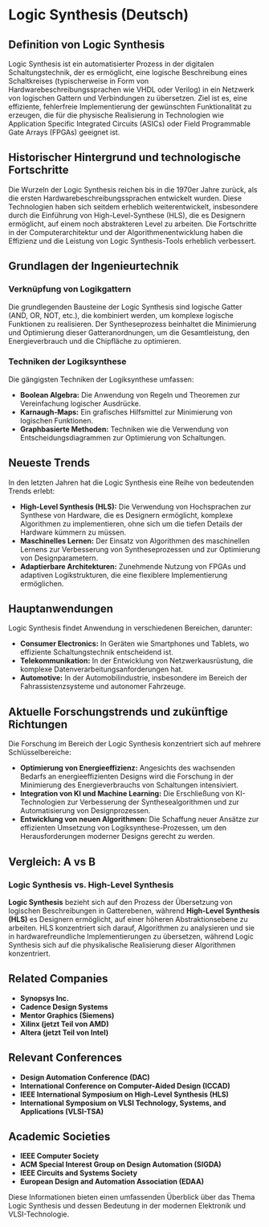 # Logic Synthesis (Deutsch)

## Definition von Logic Synthesis

Logic Synthesis ist ein automatisierter Prozess in der digitalen Schaltungstechnik, der es ermöglicht, eine logische Beschreibung eines Schaltkreises (typischerweise in Form von Hardwarebeschreibungssprachen wie VHDL oder Verilog) in ein Netzwerk von logischen Gattern und Verbindungen zu übersetzen. Ziel ist es, eine effiziente, fehlerfreie Implementierung der gewünschten Funktionalität zu erzeugen, die für die physische Realisierung in Technologien wie Application Specific Integrated Circuits (ASICs) oder Field Programmable Gate Arrays (FPGAs) geeignet ist.

## Historischer Hintergrund und technologische Fortschritte

Die Wurzeln der Logic Synthesis reichen bis in die 1970er Jahre zurück, als die ersten Hardwarebeschreibungssprachen entwickelt wurden. Diese Technologien haben sich seitdem erheblich weiterentwickelt, insbesondere durch die Einführung von High-Level-Synthese (HLS), die es Designern ermöglicht, auf einem noch abstrakteren Level zu arbeiten. Die Fortschritte in der Computerarchitektur und der Algorithmenentwicklung haben die Effizienz und die Leistung von Logic Synthesis-Tools erheblich verbessert.

## Grundlagen der Ingenieurtechnik

### Verknüpfung von Logikgattern

Die grundlegenden Bausteine der Logic Synthesis sind logische Gatter (AND, OR, NOT, etc.), die kombiniert werden, um komplexe logische Funktionen zu realisieren. Der Syntheseprozess beinhaltet die Minimierung und Optimierung dieser Gatteranordnungen, um die Gesamtleistung, den Energieverbrauch und die Chipfläche zu optimieren.

### Techniken der Logiksynthese

Die gängigsten Techniken der Logiksynthese umfassen:

- **Boolean Algebra:** Die Anwendung von Regeln und Theoremen zur Vereinfachung logischer Ausdrücke.
- **Karnaugh-Maps:** Ein grafisches Hilfsmittel zur Minimierung von logischen Funktionen.
- **Graphbasierte Methoden:** Techniken wie die Verwendung von Entscheidungsdiagrammen zur Optimierung von Schaltungen.

## Neueste Trends

In den letzten Jahren hat die Logic Synthesis eine Reihe von bedeutenden Trends erlebt:

- **High-Level Synthesis (HLS):** Die Verwendung von Hochsprachen zur Synthese von Hardware, die es Designern ermöglicht, komplexe Algorithmen zu implementieren, ohne sich um die tiefen Details der Hardware kümmern zu müssen.
- **Maschinelles Lernen:** Der Einsatz von Algorithmen des maschinellen Lernens zur Verbesserung von Syntheseprozessen und zur Optimierung von Designparametern.
- **Adaptierbare Architekturen:** Zunehmende Nutzung von FPGAs und adaptiven Logikstrukturen, die eine flexiblere Implementierung ermöglichen.

## Hauptanwendungen

Logic Synthesis findet Anwendung in verschiedenen Bereichen, darunter:

- **Consumer Electronics:** In Geräten wie Smartphones und Tablets, wo effiziente Schaltungstechnik entscheidend ist.
- **Telekommunikation:** In der Entwicklung von Netzwerkausrüstung, die komplexe Datenverarbeitungsanforderungen hat.
- **Automotive:** In der Automobilindustrie, insbesondere im Bereich der Fahrassistenzsysteme und autonomer Fahrzeuge.

## Aktuelle Forschungstrends und zukünftige Richtungen

Die Forschung im Bereich der Logic Synthesis konzentriert sich auf mehrere Schlüsselbereiche:

- **Optimierung von Energieeffizienz:** Angesichts des wachsenden Bedarfs an energieeffizienten Designs wird die Forschung in der Minimierung des Energieverbrauchs von Schaltungen intensiviert.
- **Integration von KI und Machine Learning:** Die Erschließung von KI-Technologien zur Verbesserung der Synthesealgorithmen und zur Automatisierung von Designprozessen.
- **Entwicklung von neuen Algorithmen:** Die Schaffung neuer Ansätze zur effizienten Umsetzung von Logiksynthese-Prozessen, um den Herausforderungen moderner Designs gerecht zu werden.

## Vergleich: A vs B

### Logic Synthesis vs. High-Level Synthesis

**Logic Synthesis** bezieht sich auf den Prozess der Übersetzung von logischen Beschreibungen in Gatterebenen, während **High-Level Synthesis (HLS)** es Designern ermöglicht, auf einer höheren Abstraktionsebene zu arbeiten. HLS konzentriert sich darauf, Algorithmen zu analysieren und sie in hardwarefreundliche Implementierungen zu übersetzen, während Logic Synthesis sich auf die physikalische Realisierung dieser Algorithmen konzentriert.

## Related Companies

- **Synopsys Inc.**
- **Cadence Design Systems**
- **Mentor Graphics (Siemens)**
- **Xilinx (jetzt Teil von AMD)**
- **Altera (jetzt Teil von Intel)**

## Relevant Conferences

- **Design Automation Conference (DAC)**
- **International Conference on Computer-Aided Design (ICCAD)**
- **IEEE International Symposium on High-Level Synthesis (HLS)**
- **International Symposium on VLSI Technology, Systems, and Applications (VLSI-TSA)**

## Academic Societies

- **IEEE Computer Society**
- **ACM Special Interest Group on Design Automation (SIGDA)**
- **IEEE Circuits and Systems Society**
- **European Design and Automation Association (EDAA)**

Diese Informationen bieten einen umfassenden Überblick über das Thema Logic Synthesis und dessen Bedeutung in der modernen Elektronik und VLSI-Technologie.